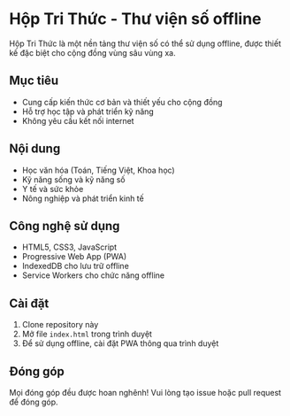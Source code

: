 # Hộp Tri Thức - Thư viện số offline

Hộp Tri Thức là một nền tảng thư viện số có thể sử dụng offline, được thiết kế đặc biệt cho cộng đồng vùng sâu vùng xa.

## Mục tiêu

- Cung cấp kiến thức cơ bản và thiết yếu cho cộng đồng
- Hỗ trợ học tập và phát triển kỹ năng
- Không yêu cầu kết nối internet

## Nội dung

- Học văn hóa (Toán, Tiếng Việt, Khoa học)
- Kỹ năng sống và kỹ năng số
- Y tế và sức khỏe
- Nông nghiệp và phát triển kinh tế

## Công nghệ sử dụng

- HTML5, CSS3, JavaScript
- Progressive Web App (PWA)
- IndexedDB cho lưu trữ offline
- Service Workers cho chức năng offline

## Cài đặt

1. Clone repository này
2. Mở file `index.html` trong trình duyệt
3. Để sử dụng offline, cài đặt PWA thông qua trình duyệt

## Đóng góp

Mọi đóng góp đều được hoan nghênh! Vui lòng tạo issue hoặc pull request để đóng góp. 
